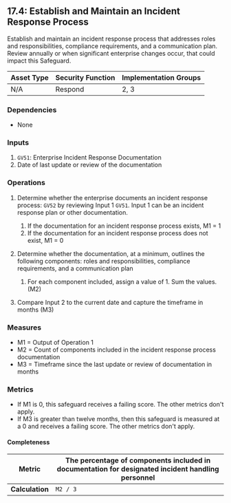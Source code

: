 ## 17.4: Establish and Maintain an Incident Response Process

Establish and maintain an incident response process that addresses roles
and responsibilities, compliance requirements, and a communication plan.
Review annually or when significant enterprise changes occur, that could
impact this Safeguard.

| Asset Type   | Security Function   | Implementation Groups |
| ------------ | ------------------- | --------------------- |
| N/A          | Respond             | 2, 3                  |

### Dependencies

-   None

### Inputs

1.  `GV51`: Enterprise Incident Response Documentation
2.  Date of last update or review of the documentation

### Operations

1.  Determine whether the enterprise documents an incident response process: `GV52` by reviewing Input 1 `GV51`. Input 1 can be an incident response plan or other documentation.

    1.  If the documentation for an incident response process exists, M1 = 1
    2.  If the documentation for an incident response process does not exist, M1 = 0

2.  Determine whether the documentation, at a minimum, outlines the following components: roles and responsibilities, compliance requirements, and a communication plan

    1.  For each component included, assign a value of 1. Sum the values. (M2)

3.  Compare Input 2 to the current date and capture the timeframe in months (M3)

### Measures

-   M1 = Output of Operation 1
-   M2 = Count of components included in the incident response process
    documentation
-   M3 = Timeframe since the last update or review of documentation in
    months

### Metrics

-   If M1 is 0, this safeguard receives a failing score. The other
    metrics don\'t apply.
-   If M3 is greater than twelve months, then this safeguard is measured
    at a 0 and receives a failing score. The other metrics don\'t apply.

#### Completeness

| **Metric**      | The percentage of components included in documentation for designated incident handling personnel |
|-----------------|--------------------------------------------------------------------------------------------------|
| **Calculation** | `M2 / 3`                                                                                  |


